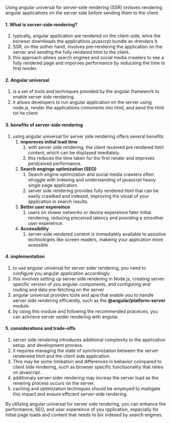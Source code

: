 Using angular universal for server-side rendering (SSR) invloves rendering angular applications on the server side before sending them to the client

#### 1. What is server-side rendering?

1. typically, angular application are rendered on the client-side, whre the borwser downlloads the applications javascrpt bundle an drenders it.
2. SSR, on thie sother hand, involves pre-rendering the application on the server and sending the fully rendered html to the client. 
3. this approach allows search engines and social media crawlers to see a fully rendered page and imporves performance by reduceing the time to first render.

#### 2. Angular universal

1. is a set of tools and techniques provided by the angular framework to enable server side rendering.
2. it allows developers to run angular application on the server using node.js, render the applications comonents into html, and send the html tot he client

#### 3. benefits of server-side rendering

1. using angular universal for server side rendering offers several benefits
	1. **imporoves initial load time**
		1. with server side rendering, the client received pre rendered html content, which can be displayed imediately. 
		2. this reduces the time taken for the first render and improves perdceived performance.
	2. **Search enginge optimization (SEO)**
		1. Search engine optimization and social media crawlers often struggle with indexing and understanding of javascrpt heavy single page application.
		2. server side rendering provides fully rendered html that can be easily crawlked and indexed, improving the visual of your application in search results.
	3. **Better user expereince**
		1. users on slower networks or device expereince fater initial rendering, reducing preceived latency and providing a smoother user expereince.
	4. **Accessibility**
		1. server-side rendered content is immediately available to assistive technologies like screen readers, makeing your applcation more acessible

#### 4. implementation

1. to use angular universal for server sider rendering, you need to configure you angular application accordingly.
2. this involves setting up server side rendering in Node.js, creating server specific version of you angular components, and configuring and routing and data pre-fetching on the server
3. angular universal provides tools and apis that enable you to handle server side rendering efficiently, such as the **@angular/platform-server** module.
4. by using this module and following the recommended praceices, you can achrieve server seider rendering with angular.

#### 5. considerations and trade-offs

1. server side rendering introduces additional complexity to the application setup. and development process.
2. it requires managing the state of synchronization between the server rendereed html and the client side application.
3. Thre may be some limibation and differences in behavior coimpared to client side rendering, such as browser specific functiuonality that relies on javascript.
4. additionaly server-sider rendering may increas the server load as the renering process occurs on the server.
5. caching and optimization techniques should be employed to maitigate this impact and ensure efficient server-side rendering.

By utilizing angular universal for server side rendering, you can enhance the performance, SEO, and user expereince of you rpplication, especially for initial page loads and content that needs to bix indexed by search engines.